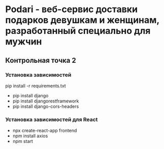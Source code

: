 # Podari - веб-сервис доставки подарков девушкам и женщинам, разработанный специально для мужчин

## Контрольная точка 2

### Установка зависимостей

pip install -r requirements.txt
- pip install django
- pip install djangorestframework
- pip install django-cors-headers

### Установка зависимостей для React

- npx create-react-app frontend
- npm install axios  
- npm start    


